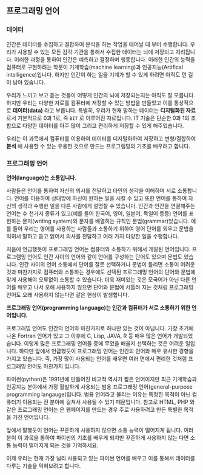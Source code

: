 ## 프로그래밍 언어 

### 데이터  

인간은 데이터를 수집하고 결합하여 분석을 하는 작업을 태어날 때 부터 수행합니다. 우리가 사용할 수 있는 모든 감각 기관을 통해서 수집한 데이터는 뇌에 저장되고 처리됩니다. 이러한 과정을 통하여 인간은 
예측하고 결정하며 행동합니다. 이러한 인간의 능력을 컴퓨터로 구현하려는 학문이 기계학습(machine learning)과 인공지능(Artifical intelligence)입니다. 하지만 인간이 하는 일을 기계가 할 수 있게 하려면 아직도 먼 길이 남아 있습니다.

우리가 느끼고 보고 듣는 것들이 어떻게 인간의 뇌에 저장되는지는 아직도 잘 모릅니다. 하지만 우리는 다양한 자료를 컴퓨터에 저장할 수 있는 방법을 만들었고 이를 통상적으로 **데이터(data)** 라고 부릅니다. 특별히, 우리가 현재 말하는 데이터는 **디지털화된 자료** 로서  기본적으로 0과 1로, 즉 `BIT` 로 이루어진 자료입니다. IT 기술은 단순한 0과 1의 조합으로 다양한 데이터를 아주 많이 그리고 편리하게 저장할 수 있게 해주었습니다.  

우리는 이 과목에서 컴퓨터를 이용하여 데이터를 디지털화하여 저장하고 변형/결합하여 **분석** 에 사용할 수 있는 유용한 것으로 만드는 프로그램밍의 기초를 배우려고 합니다.


### 프로그래밍 언어

**언어(language)는 소통입니다.**

사람들은 언어를 통하여 자신의 의사를 전달하고 타인의 생각을 이해하며 서로 소통합니다. 언어를 이용하여 상대방에 자신이 원하는 일을 시킬 수 있고 또한 언어를 통하여 자신의 생각과 수행한 일을 다른 사람에게 설명할 수 있습니다. 인간과 인간을 연결해주는 언어는 수 천가지 종류가 있고(예를 들어 한국어, 영어, 일본어, 독일어 등등) 언어를 표현하는 문자(writing system)와 문자를 배열하는 규칙인 문법(grammar)있습니다. 예를 들어 우리는 영어를 사용하는 사람들과 소통하기 위하여 영어 단어를 외우고 문법을 익혀서 말하고 듣고 읽어서 의사를 전달하고 여러 가지 다양한 일을 수행합나다.

처음에 언급했듯이 프로그래밍 언어는 컴퓨터와 소통하기 위해서 개발된 언어입니다. 프로그램밍 언어도 인간 사이의 언어와 같이 언어를 구성하는 단어도 있으며 문법도 있습니다. 인간 사이의 언어 소통에서 단어를 잘못 선택하거나 문법이 틀리면 소통이 어려운 것과 마찬가지로 컴퓨터와 소통하는 경우에도 선택된 프로그래밍 언어의 단어와 문법에 맞게 사용해야 오류없이 소통할 수 있습니다. 더욱 재미있는 것은 모국어가 아닌 다른 언어를 배우고 나서 오해 사용하지 않으면 단어와 문법에 서툴러 지는 것처럼 프로그래밍 언어도 오래 사용하지 않는다면 같은 현상이 발생합니다.

**프로그래밍 언어(programming language)는 인간과 컴퓨터가 서로 소통하기 위한 언어입니다.**

프로그래밍 언어도 인간의 언어와 마찬가지로 하나만 있는 것이 아닙니다. 가장 초기에 나온 Fortran 언어가 있고 그 이후에 C, Lisp, JAVA, R 등 매우 많은 언어가 개발되었습니다. 이렇게 많은 프로그래밍 언어들 중에 무었을 배울지 선택하는 것은 어려운 일입니다. 하디만 앞에서 언급했듯이 프로그래밍 언어는 인간의 언어와 매우 유사한 경향을 가지고 있습니다. 즉, 가장 많이 사용되는 언어를 배우면 여러 면에서 편리한 것처럼 프로그래밍 언어도 마찬가지 입니다.

파이썬(python)은 1991년에 만들어진 비교적 역사가 짧은 언어이지만 최근 기계학습과 인공지능 분야에서 가장 활발하게 사용되는 범용 프로그래밍 언어(general-purpose programming langauge)입니다. 범용 언어라고 불리는 이유는 특정한 목적이 아닌 컴퓨터기 이용되는 전 분야에 걸쳐서 사용될 수 있기 때문입니다. 참고로 HTML, PHP 와 같은 프로그래밍 언어는 은 웹페이지를 만드는 경우 주로 사용하려고 만든 특별한 목적을 가진 언어입니다.

앞에서 말했듯이 언어는 꾸준하게 사용하지 않으면 소통 능력이 떨어지게 됩니다. 여러분이 이 과목을 통하여 파이썬의 기초를 배우게 되지만 꾸준하게 사용하지 않는 다면 소통 능력이 떨어지게 되는 것을 기억하세요.

이제 우리는 현재 가장 널리 사용되고 있는 파이썬 언어를 배우고 이를 통해서 데이터를 다루는 기술을 익혀보려고 합니다.

